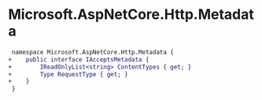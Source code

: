 # Microsoft.AspNetCore.Http.Metadata

``` diff
 namespace Microsoft.AspNetCore.Http.Metadata {
+    public interface IAcceptsMetadata {
+        IReadOnlyList<string> ContentTypes { get; }
+        Type RequestType { get; }
+    }
 }
```

